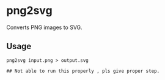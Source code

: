 # png2svg

Converts PNG images to SVG.

## Usage

    png2svg input.png > output.svg
    
    ## Not able to run this properly , pls give proper step.
